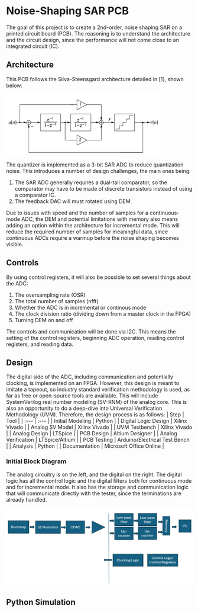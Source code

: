 # Noise-Shaping SAR PCB
The goal of this project is to create a 2nd-order, noise shaping SAR on a printed circuit board (PCB). The reasoning is to understand the architecture and the circuit design, since the performance will not come close to an integrated circuit (IC).

## Architecture
This PCB follows the Silva-Steensgard architecture detailed in [1], shown below:

![Silva-Steensgard ADC](./img/silva_steensgard_architecture.png)

The quantizer is implemented as a 3-bit SAR ADC to reduce quantization noise. This introduces a number of design challenges, the main ones being:
1) The SAR ADC generally requires a dual-tail comparator, so the comparator may have to be made of discrete transistors instead of using a comparator IC.
2) The feedback DAC will must rotated using DEM.

Due to issues with speed and the number of samples for a continuous-mode ADC, the DEM and potential limitations with memory also means adding an option within the architecture for incremental mode. This will reduce the required number of samples for meaningful data, since continuous ADCs require a warmup before the noise shaping becomes visible.

## Controls
By using control registers, it will also be possible to set several things about the ADC:
1) The oversampling rate (OSR)
2) The total number of samples (nfft)
3) Whether the ADC is in incremental or continous mode
4) The clock division ratio (dividing down from a master clock in the FPGA)
5) Turning DEM on and off

The controls and communication will be done via I2C. This means the setting of the control registers, beginning ADC operation, reading control registers, and reading data.

## Design
The digital side of the ADC, including communication and potentially clocking, is implemented on an FPGA. However, this design is meant to imitate a tapeout, so industry standard verification methodology is used, as far as free or open-source tools are available. This will include SystemVerilog real number modeling (SV-RNM) of the analog core. This is also an opportunity to do a deep-dive into Universal Verification Methodology (UVM). Therefore, the design process is as follows:
| Step | Tool |
| :--- | :--- |
| Initial Modeling | Python |
| Digital Logic Design | Xilinx Vivado |
| Analog SV Model | Xilinx Vivado |
| UVM Testbench | Xilinx Vivado |
| Analog Design | LTSpice |
| PCB Design | Altium Designer |
| Analog Verification | LTSpice/Altium |
| PCB Testing | Arduino/Electrical Test Bench |
| Analysis | Python |
| Documentation | Microsoft Office Online |

### Initial Block Diagram
The analog circuitry is on the left, and the digital on the right. The digital logic has all the control logic and the digital filters both for continuous mode and for incremental mode. It also has the storage and communication logic that will communicate directly with the tester, since the terminations are already handled.

![Block Diagram](./img/block_diagram.png)

## Python Simulation